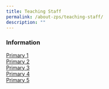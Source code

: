 ```yaml
---
title: Teaching Staff
permalink: /about-zps/teaching-staff/
description: ""
---
```

### **Information**
[Primary 1](/teaching-staff/primary-1/)
<br>[Primary 2](/teaching-staff/primary-2/)
<br>[Primary 3](/list-of-teaching-staff/primary-3/)
<br>[Primary 4](/list-of-teaching-staff/primary-4/)
<br>[Primary 5](/list-of-teaching-staff/primary-5/)
